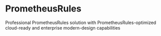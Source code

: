# PrometheusRules
Professional PrometheusRules solution with PrometheusRules-optimized cloud-ready and enterprise modern-design capabilities
